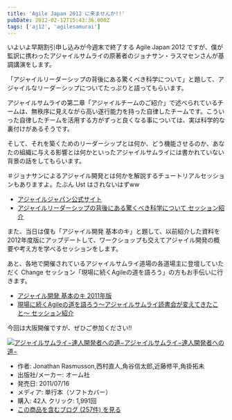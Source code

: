 ```yaml
---
title: 'Agile Japan 2012 に来ませんか!!'
pubDate: 2012-02-12T15:43:36.000Z
tags: ['aj12', 'agilesamurai']
---
```


いよいよ早期割引申し込みが今週末で終了する Agile Japan 2012 ですが、僕が監訳に携わったアジャイルサムライの原著者のジョナサン・ラスマセンさんが基調講演をします。

「アジャイルリーダーシップの背後にある驚くべき科学について」と題して、アジャイルなリーダーシップについてたっぷりと語ってもらいます。

アジャイルサムライの第二章「アジャイルチームのご紹介」で述べられているチームは、無秩序に見えながら高い遂行能力を持った自律したチームです。こういった自律したチームを活用する方がずっと良くなる事については、実は科学的な裏付けがあるそうです。

そして、それを築くためのリーダーシップとは何か、どう機能させるのか、あなたの組織に与える影響とは何かといったアジャイルサムライには書かれていない背景の話をしてもらいます。

＃ジョナサンによるアジャイル開発とは何かを解説するチュートリアルセッションもありますよ。たぶん Ust はされないはずww

- [アジャイルジャパン公式サイト](http://www.agilejapan.org/index.html)
- [アジャイルリーダーシップの背後にある驚くべき科学について セッション紹介](http://www.agilejapan.org/program_keynote_1.html)

また、当日は僕も「アジャイル開発 基本のキ」と題して、以前紹介した資料を 2012年度版にアップデートして、ワークショップも交えてアジャイル開発の概要や考え方を学べるセッションをします。

あと、各地で開催されているアジャイルサムライ道場の各道場主に登壇していただく Change セッション「現場に続くAgileの道を語ろう」の方もお手伝いに行きます。

- [アジャイル開発 基本のキ 2011年版](http://d.hatena.ne.jp/nawoto/20110323/1300896863)
- [現場に続くAgileの道を語ろう〜アジャイルサムライ読書会が変えてきたこと〜 セッション紹介](http://www.agilejapan.org/program_change_2.html)

今回は大阪開催ですが、ぜひご参加ください!!

[![アジャイルサムライ−達人開発者への道−](https://images-fe.ssl-images-amazon.com/images/I/51flKufOVUL._SL160_.jpg)](http://www.amazon.co.jp/exec/obidos/ASIN/4274068560/nawoto07-22/)[アジャイルサムライ−達人開発者への道−](http://www.amazon.co.jp/exec/obidos/ASIN/4274068560/nawoto07-22/)

- 作者: Jonathan Rasmusson,西村直人,角谷信太郎,近藤修平,角掛拓未
- 出版社/メーカー: オーム社
- 発売日: 2011/07/16
- メディア: 単行本（ソフトカバー）
- 購入: 42人 クリック: 1,991回
- [この商品を含むブログ (257件) を見る](http://d.hatena.ne.jp/asin/4274068560/nawoto07-22)
